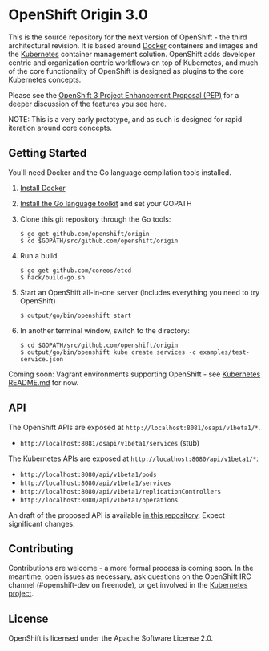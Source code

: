 OpenShift Origin 3.0
====================

This is the source repository for the next version of OpenShift - the third architectural revision.  It is based around [Docker](https://www.docker.io) containers and images and the [Kubernetes](https://github.com/GoogleCloudPlatform/kubernetes) container management solution.  OpenShift adds developer  centric and organization centric workflows on top of Kubernetes, and much of the core functionality of OpenShift is designed as plugins to the core Kubernetes concepts.

Please see the [OpenShift 3 Project Enhancement Proposal (PEP)](https://github.com/openshift/openshift-pep/blob/master/openshift-pep-013-openshift-3.md) for a deeper discussion of the features you see here.

NOTE: This is a very early prototype, and as such is designed for rapid iteration around core concepts.

Getting Started
---------------

You'll need Docker and the Go language compilation tools installed.

1.  [Install Docker](https://docs.docker.com/installation/#installation)
2.  [Install the Go language toolkit](http://golang.org/doc/install) and set your GOPATH
3.  Clone this git repository through the Go tools:

        $ go get github.com/openshift/origin
        $ cd $GOPATH/src/github.com/openshift/origin
   
4.  Run a build

        $ go get github.com/coreos/etcd
        $ hack/build-go.sh
    
5.  Start an OpenShift all-in-one server (includes everything you need to try OpenShift)

        $ output/go/bin/openshift start
    
6.  In another terminal window, switch to the directory:

        $ cd $GOPATH/src/github.com/openshift/origin
        $ output/go/bin/openshift kube create services -c examples/test-service.json
    
Coming soon: Vagrant environments supporting OpenShift - see [Kubernetes README.md](https://github.com/GoogleCloudPlatform/kubernetes/blob/master/README.md) for now.

API
---

The OpenShift APIs are exposed at `http://localhost:8081/osapi/v1beta1/*`.  

* `http://localhost:8081/osapi/v1beta1/services` (stub)

The Kubernetes APIs are exposed at `http://localhost:8080/api/v1beta1/*`:

* `http://localhost:8080/api/v1beta1/pods`
* `http://localhost:8080/api/v1beta1/services`
* `http://localhost:8080/api/v1beta1/replicationControllers`
* `http://localhost:8080/api/v1beta1/operations`

An draft of the proposed API is available [in this repository](https://rawgit.com/csrwng/oo-api-v3/master/oov3.html).  Expect significant changes.


Contributing
------------

Contributions are welcome - a more formal process is coming soon.  In the meantime, open issues as necessary, ask questions on the OpenShift IRC channel (#openshift-dev on freenode), or get involved in the [Kubernetes project](https://github.com/GoogleCloudPlatform/kubernetes).


License
-------

OpenShift is licensed under the Apache Software License 2.0.
